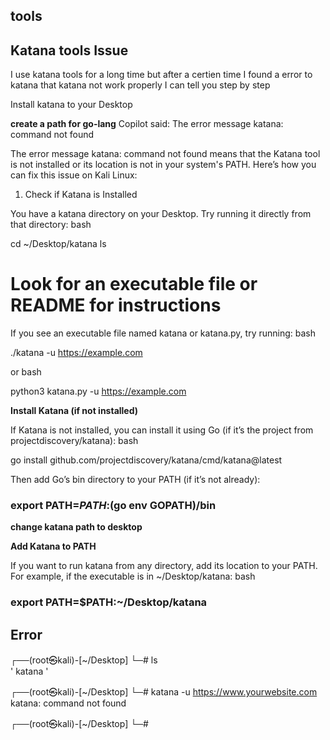 ## tools
## Katana tools Issue 
I use katana tools for a long time but after a certien time I found a error to katana that katana not work properly
I can tell you step by step 

Install katana to your Desktop 

**create a path for go-lang**
Copilot said: The error message katana: command not found

The error message katana: command not found means that the Katana tool is not installed or its location is not in your system's PATH. Here’s how you can fix this issue on Kali Linux:
1. Check if Katana is Installed

You have a katana directory on your Desktop. Try running it directly from that directory:
bash

cd ~/Desktop/katana
ls
# Look for an executable file or README for instructions

If you see an executable file named katana or katana.py, try running:
bash

./katana -u https://example.com

or
bash

python3 katana.py -u https://example.com

**Install Katana (if not installed)**

If Katana is not installed, you can install it using Go (if it’s the project from projectdiscovery/katana):
bash

go install github.com/projectdiscovery/katana/cmd/katana@latest

Then add Go’s bin directory to your PATH (if it’s not already):

### export PATH=$PATH:$(go env GOPATH)/bin


**change katana path to desktop**


**Add Katana to PATH**

If you want to run katana from any directory, add its location to your PATH. For example, if the executable is in ~/Desktop/katana:
bash

### export PATH=$PATH:~/Desktop/katana ####



## Error 
┌──(root㉿kali)-[~/Desktop]
└─# ls    
'   katana '
                                                                                                                            
┌──(root㉿kali)-[~/Desktop]
└─# katana -u https://www.yourwebsite.com
katana: command not found
                                                                                                                            
┌──(root㉿kali)-[~/Desktop]
└─# 
